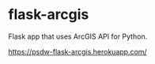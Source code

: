 # flask-arcgis
Flask app that uses ArcGIS API for Python. 

https://psdw-flask-arcgis.herokuapp.com/
